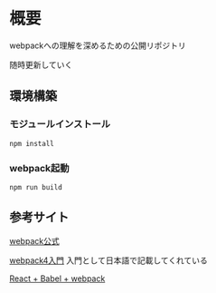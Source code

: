 # 概要

webpackへの理解を深めるための公開リポジトリ

随時更新していく

## 環境構築

### モジュールインストール

`npm install`

### webpack起動

`npm run build`

## 参考サイト

[webpack公式](https://webpack.js.org/)

[webpack4入門](https://qiita.com/soarflat/items/28bf799f7e0335b68186#%E3%83%87%E3%82%A3%E3%83%AC%E3%82%AF%E3%83%88%E3%83%AA%E6%A7%8B%E6%88%90)
入門として日本語で記載してくれている

[React + Babel + webpack](https://ics.media/entry/16028/#webpack-babel-react)